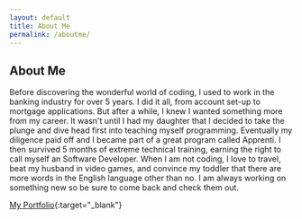 ```yaml
---
layout: default
title: About Me
permalink: /aboutme/
---
```


## About Me

Before discovering the wonderful world of coding, I used to work in the banking industry for over 5 years. I did it all, from account set-up to mortgage applications. But after a while, I knew I wanted something more from my career. It wasn't until I had my daughter that I decided to take the plunge and dive head first into teaching myself programming. Eventually my diligence paid off and I became part of a great program called Apprenti. I then survived 5 months of extreme technical training, earning the right to call myself an Software Developer. When I am not coding, I love to travel, beat my husband in video games, and convince my toddler that there are more words in the English language other than no. I am always working on something new so be sure to come back and check them out.

[My Portfolio](https://tia-rose.dev/){:target="_blank"}